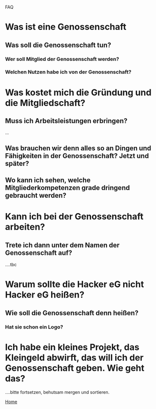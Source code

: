 FAQ


# Was ist eine Genossenschaft
## Was soll die Genossenschaft tun?
### Wer soll Mitglied der Genossenschaft werden?
### Welchen Nutzen habe ich von der Genossenschaft?

# Was kostet mich die Gründung und die Mitgliedschaft?
## Muss ich Arbeitsleistungen erbringen?
...
## Was brauchen wir denn alles so an Dingen und Fähigkeiten in der Genossenschaft? Jetzt und später?
## Wo kann ich sehen, welche Mitgliederkompetenzen grade dringend gebraucht werden?

# Kann ich bei der Genossenschaft arbeiten?
## Trete ich dann unter dem Namen der Genossenschaft auf?

....tbc

# Warum sollte die Hacker eG nicht Hacker eG heißen?
## Wie soll die Genossenschaft denn heißen?
### Hat sie schon ein Logo?

# Ich habe ein kleines Projekt, das Kleingeld abwirft, das will ich der Genossenschaft geben. Wie geht das?

....bitte fortsetzen, behutsam mergen und sortieren.

[Home](https://coop.therojam.space/wiki/Home)